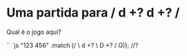 # Uma partida para / d +? d +? /

Qual é o jogo aqui?

`` `js
"123 456" .match (/ \ d +? \ D +? / G)); //?
```
